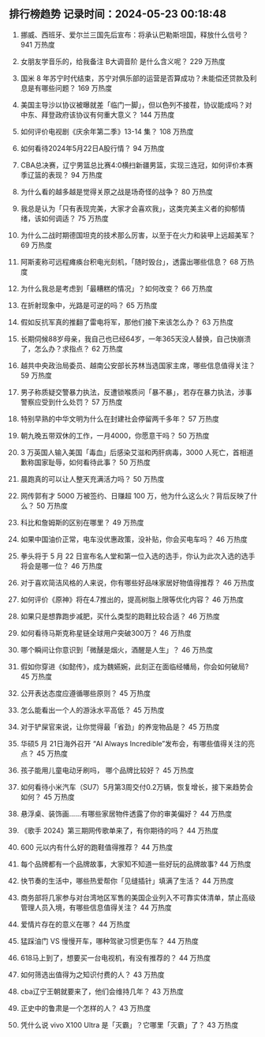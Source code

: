 
## 排行榜趋势 记录时间：2024-05-23 00:18:48
  
  1. 挪威、西班牙、爱尔兰三国先后宣布：将承认巴勒斯坦国，释放什么信号？ 941 万热度
    
  2. 女朋友学音乐的，给我备注 B大调音阶 是什么含义呢？ 229 万热度
    
  3. 国米 8 年苏宁时代结束，苏宁对俱乐部的运营是否算成功？未能偿还贷款及利息是有哪些问题？ 169 万热度
    
  4. 美国主导沙以协议被曝就差「临门一脚」，但以色列不接茬，协议能成吗？对中东、拜登政府该协议有何重大意义？ 144 万热度
    
  5. 如何评价电视剧《庆余年第二季》13-14 集？ 108 万热度
    
  6. 如何看待2024年5月22日A股行情？ 94 万热度
    
  7. CBA总决赛，辽宁男篮总比赛4:0横扫新疆男篮，实现三连冠，如何评价本赛季辽篮的表现？ 94 万热度
    
  8. 为什么看的越多越是觉得关原之战是场奇怪的战争？ 80 万热度
    
  9. 我总是认为「只有表现完美，大家才会喜欢我」，这类完美主义者的抑郁情绪，该如何调适？ 75 万热度
    
  10. 为什么二战时期德国坦克的技术那么厉害，以至于在火力和装甲上远超美军？ 69 万热度
    
  11. 阿斯麦称可远程瘫痪台积电光刻机，「随时毁台」，透露出哪些信息？ 68 万热度
    
  12. 为什么我总是考虑到「最糟糕的情况」？如何改变？ 66 万热度
    
  13. 在折射现象中，光路是可逆的吗？ 65 万热度
    
  14. 假如反抗军真的推翻了雷电将军，那他们接下来该怎么办？ 63 万热度
    
  15. 长期伺候88岁母亲，我自己也已经64岁，一年365天没人替换，自己快崩溃了，怎么办？求指点？ 62 万热度
    
  16. 越共中央政治局委员、越南公安部长苏林当选国家主席，哪些信息值得关注？ 59 万热度
    
  17. 男子称质疑交警暴力执法，反遭锁喉质问「暴不暴」，若存在暴力执法，涉事警察应受到什么处罚？ 57 万热度
    
  18. 特别早熟的中华文明为什么在封建社会停留两千多年？ 57 万热度
    
  19. 朝九晚五带双休的工作，一月4000，你愿意干吗？ 50 万热度
    
  20. 3 万英国人输入美国「毒血」后感染艾滋和丙肝病毒，3000 人死亡，首相道歉称国家耻辱，如何看待此事？ 50 万热度
    
  21. 晨跑真的可以让人整天充满活力吗？ 50 万热度
    
  22. 网传郭有才 5000 万被签约、日赚超 100 万，他为什么这么火？背后反映了什么？ 50 万热度
    
  23. 科比和詹姆斯的区别在哪里？ 49 万热度
    
  24. 如果中国油价正常，电车没优惠政策，没补贴，你会买电车吗？ 46 万热度
    
  25. 拳头将于 5 月 22 日宣布名人堂和第一位入选的选手，你认为此次入选的选手将会是哪一位？ 46 万热度
    
  26. 对于喜欢简洁风格的人来说，你有哪些好品味家居好物值得推荐？ 46 万热度
    
  27. 如何评价《原神》将在4.7推出的，提高树脂上限等优化内容？ 46 万热度
    
  28. 如果只是想靠跑步减肥，买什么类型的跑鞋比较合适？ 46 万热度
    
  29. 如何看待马斯克称星链全球用户突破300万？ 46 万热度
    
  30. 哪个瞬间让你意识到「微醺是烟火，酒醒是人生」？ 46 万热度
    
  31. 假如你穿进《如懿传》，成为魏嬿婉，此刻正在面临经幡局，你会如何破局? 45 万热度
    
  32. 公开表达态度应遵循哪些原则？ 45 万热度
    
  33. 怎么能看出一个人的游泳水平高低？ 45 万热度
    
  34. 对于铲屎官来说，让你觉得最「省劲」的养宠物品是？ 45 万热度
    
  35. 华硕5 月 21日海外召开 “AI Always Incredible”发布会，有哪些值得关注的亮点？ 45 万热度
    
  36. 孩子能用儿童电动牙刷吗， 哪个品牌比较好？ 45 万热度
    
  37. 如何看待小米汽车（SU7）5月第3周交付0.2万辆，恢复增长，接下来趋势会如何？ 45 万热度
    
  38. 悬浮桌、装饰画……有哪些家居物件透露了你的审美偏好？ 44 万热度
    
  39. 《歌手 2024》第三期网传歌单来了，有你期待的吗？ 44 万热度
    
  40. 600 元以内有什么好的跑鞋值得推荐？ 44 万热度
    
  41. 每个品牌都有一个品牌故事，大家知不知道一些好玩的品牌故事? 44 万热度
    
  42. 快节奏的生活中，哪些热爱帮你「见缝插针」填满了生活？ 44 万热度
    
  43. 商务部将几家参与对台湾地区军售的美国企业列入不可靠实体清单，禁止高级管理人员入境，有哪些信息值得关注？ 44 万热度
    
  44. 爱情片存在的意义在哪？ 44 万热度
    
  45. 猛踩油门 VS 慢慢开车，哪种驾驶习惯更伤车？ 44 万热度
    
  46. 618马上到了，想要买一台电视机，有没有推荐的？ 44 万热度
    
  47. 如何筛选出值得为之知识付费的人？ 43 万热度
    
  48. cba辽宁王朝就要来了，他们会维持几年？ 43 万热度
    
  49. 正史中的鲁肃是一个怎样的人？ 43 万热度
    
  50. 凭什么说 vivo X100 Ultra 是「灭霸」？它哪里「灭霸」了？ 43 万热度
    